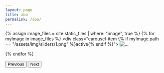 ```yaml
---
layout: page
title: abo
permalink: /abo/
---
```



<div id="carouselExampleControls" class="carousel slide" data-bs-ride="carousel">
  <div class="carousel-inner ">
    
{% assign image_files = site.static_files | where: "image", true %}
{% for myImage in image_files %}
    <div class="carousel-item {% if myImage.path == "/assets/img/sliders/1.png" %}active{% endif %}">
      <img src="{{ site.baseurl }}{{ myImage.path }}"  class="d-block w-100" alt="...">
    </div>
    {% endfor  %}

    
  </div>
  <button class="carousel-control-prev" type="button" data-bs-target="#carouselExampleControls" data-bs-slide="prev">
    <span class="carousel-control-prev-icon" aria-hidden="true"></span>
    <span class="visually-hidden">Previous</span>
  </button>
  <button class="carousel-control-next" type="button" data-bs-target="#carouselExampleControls" data-bs-slide="next">
    <span class="carousel-control-next-icon" aria-hidden="true"></span>
    <span class="visually-hidden">Next</span>
  </button>
</div>
